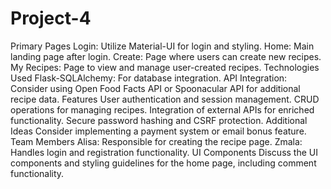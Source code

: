 # Project-4
Primary Pages
Login: Utilize Material-UI for login and styling.
Home: Main landing page after login.
Create: Page where users can create new recipes.
My Recipes: Page to view and manage user-created recipes.
Technologies Used
Flask-SQLAlchemy: For database integration.
API Integration: Consider using Open Food Facts API or Spoonacular API for additional recipe data.
Features
User authentication and session management.
CRUD operations for managing recipes.
Integration of external APIs for enriched functionality.
Secure password hashing and CSRF protection.
Additional Ideas
Consider implementing a payment system or email bonus feature.
Team Members
Alisa: Responsible for creating the recipe page.
Zmala: Handles login and registration functionality.
UI Components
Discuss the UI components and styling guidelines for the home page, including comment functionality.
